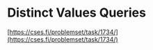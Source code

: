 # Distinct Values Queries

[https://cses.fi/problemset/task/1734/](https://cses.fi/problemset/task/1734/)
